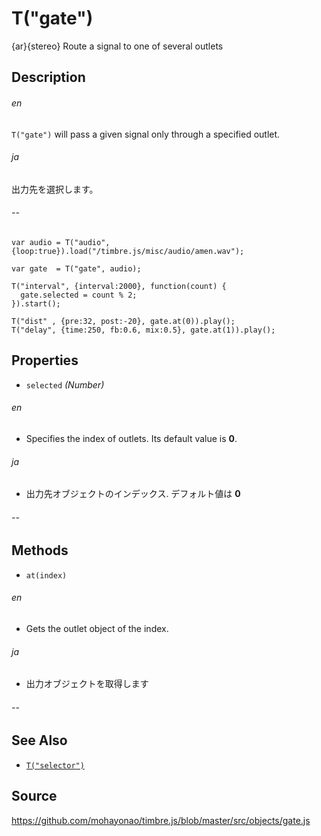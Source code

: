 T("gate")
=========
{ar}{stereo} Route a signal to one of several outlets

## Description ##
###### en ######
`T("gate")` will pass a given signal only through a specified outlet.
###### ja ######
出力先を選択します。
###### -- ######

```timbre
var audio = T("audio", {loop:true}).load("/timbre.js/misc/audio/amen.wav");

var gate  = T("gate", audio);

T("interval", {interval:2000}, function(count) {
  gate.selected = count % 2;
}).start();

T("dist" , {pre:32, post:-20}, gate.at(0)).play();
T("delay", {time:250, fb:0.6, mix:0.5}, gate.at(1)).play();
```

## Properties ##
- `selected` _(Number)_
###### en ######
  - Specifies the index of outlets. Its default value is **0**.
###### ja ######  
  - 出力先オブジェクトのインデックス. デフォルト値は **0**
###### -- ######  

## Methods ##
- `at(index)`
###### en ######
  - Gets the outlet object of the index.
###### ja ######
  - 出力オブジェクトを取得します
###### -- ######  
  
## See Also ##
- [`T("selector")`](./selector.html)

## Source ##
https://github.com/mohayonao/timbre.js/blob/master/src/objects/gate.js
